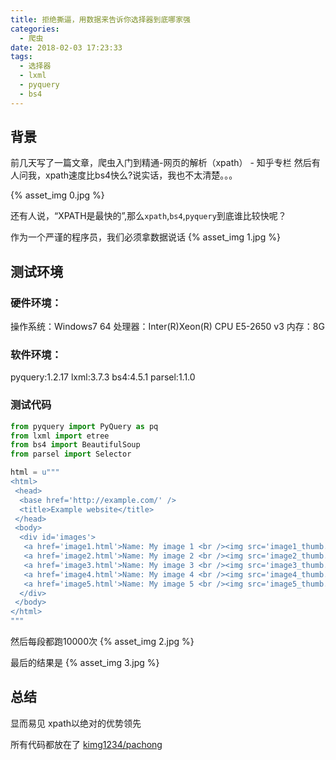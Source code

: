 ```yaml
---
title: 拒绝撕逼，用数据来告诉你选择器到底哪家强
categories:
  - 爬虫
date: 2018-02-03 17:23:33
tags:
  - 选择器
  - lxml
  - pyquery
  - bs4
---
```

## 背景
前几天写了一篇文章，爬虫入门到精通-网页的解析（xpath） - 知乎专栏
然后有人问我，xpath速度比bs4快么?说实话，我也不太清楚。。。

{% asset_img 0.jpg  %}

还有人说，“XPATH是最快的”,那么`xpath`,`bs4`,`pyquery`到底谁比较快呢？

作为一个严谨的程序员，我们必须拿数据说话
{% asset_img 1.jpg  %}

## 测试环境

### 硬件环境：
操作系统：Windows7 64
处理器：Inter(R)Xeon(R) CPU E5-2650 v3
内存：8G

### 软件环境：
pyquery:1.2.17
lxml:3.7.3
bs4:4.5.1
parsel:1.1.0

### 测试代码

```python
from pyquery import PyQuery as pq
from lxml import etree
from bs4 import BeautifulSoup
from parsel import Selector

html = u"""
<html>
 <head>
  <base href='http://example.com/' />
  <title>Example website</title>
 </head>
 <body>
  <div id='images'>
   <a href='image1.html'>Name: My image 1 <br /><img src='image1_thumb.jpg' /></a>
   <a href='image2.html'>Name: My image 2 <br /><img src='image2_thumb.jpg' /></a>
   <a href='image3.html'>Name: My image 3 <br /><img src='image3_thumb.jpg' /></a>
   <a href='image4.html'>Name: My image 4 <br /><img src='image4_thumb.jpg' /></a>
   <a href='image5.html'>Name: My image 5 <br /><img src='image5_thumb.jpg' /></a>
  </div>
 </body>
</html>
"""
```
然后每段都跑10000次
{% asset_img 2.jpg  %}

最后的结果是
{% asset_img 3.jpg  %}

## 总结
显而易见 xpath以绝对的优势领先

所有代码都放在了 [kimg1234/pachong](https://github.com/jin10086/pachong/blob/master/%E9%80%89%E6%8B%A9%E5%99%A8.ipynb)

